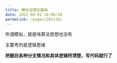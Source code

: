 ```yaml
---
title: 模拟法理论基础
date: 2022-04-01 16:06:50
permalink: /pages/201119/
---
```

所谓模拟，就是啥算法思想也没有

主要考的是逻辑思维

**把题目各种分支情况和具体逻辑捋清楚，写代码就行了**